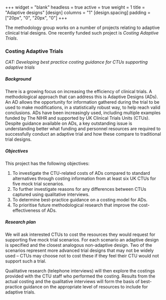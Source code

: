 +++
widget = "blank" 
headless = true
active = true
weight = 1
title = "Adaptive designs"
[design]
  columns = "1"
[design.spacing]
  padding = ["20px", "0", "20px", "0"]
+++

The methodology group works on a number of projects relating to adaptive clinical trial designs.
One recently funded such project is *Costing Adaptive Trials*.

### Costing Adaptive Trials

*CAT: Developing best practice costing guidance for CTUs supporting adaptive trials*

##### Background

There is a growing focus on increasing the efficiency of clinical trials.
A methodological approach that can address this is Adaptive Designs (ADs).
An AD allows the opportunity for information gathered during the trial to be used to make modifications, in a statistically robust way, to help reach valid conclusions.
ADs have been increasingly used, including multiple examples funded by The NIHR and supported by UK Clinical Trials Units (CTUs).
Despite guidance available on ADs, a key outstanding issue is understanding better what funding and personnel resources are required to successfully conduct an adaptive trial and how these compare to traditional trial designs.

##### Objectives

This project has the following objectives:

1. To investigate the CTU-related costs of ADs compared to standard alternatives through costing information from at least six UK CTUs for five mock trial scenarios.
2. To further investigate reasons for any differences between CTUs captured using qualitative interviews.
3. To determine best-practice guidance on a costing model for ADs.
4. To prioritise future methodological research that improve the cost-effectiveness of ADs.

##### Research plan

We will ask interested CTUs to cost the resources they would request for supporting five mock trial scenarios.
For each scenario an adaptive design is specified and the closest analogous non-adaptive design.
Two of the scenarios represent more advanced trial designs that may not be widely used – CTUs may choose not to cost these if they feel their CTU would not support such a trial. 

Qualitative research (telephone interviews) will then explore the costings provided with the CTU staff who performed the costing.
Results from the actual costing and the qualitative interviews will form the basis of best-practice guidance on the appropriate level of resources to include for adaptive trials.
